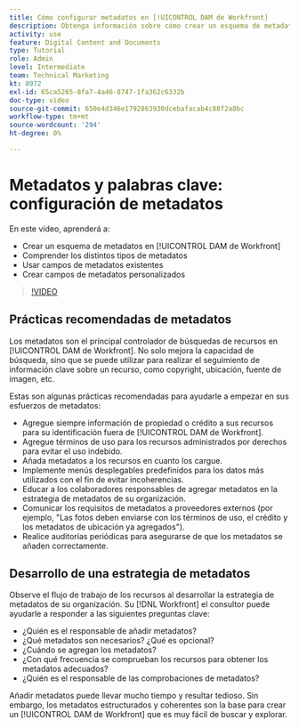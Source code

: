```yaml
---
title: Cómo configurar metadatos en [!UICONTROL DAM de Workfront]
description: Obtenga información sobre cómo crear un esquema de metadatos, comprender los distintos tipos de metadatos, utilizar campos de metadatos existentes y mucho más en [!UICONTROL DAM de Workfront].
activity: use
feature: Digital Content and Documents
type: Tutorial
role: Admin
level: Intermediate
team: Technical Marketing
kt: 8972
exl-id: 65ca5265-8fa7-4a46-8747-1fa362c6332b
doc-type: video
source-git-commit: 650e4d346e1792863930dcebafacab4c88f2a8bc
workflow-type: tm+mt
source-wordcount: '294'
ht-degree: 0%

---
```


# Metadatos y palabras clave: configuración de metadatos

En este vídeo, aprenderá a:

* Crear un esquema de metadatos en [!UICONTROL DAM de Workfront]
* Comprender los distintos tipos de metadatos
* Usar campos de metadatos existentes
* Crear campos de metadatos personalizados

>[!VIDEO](https://video.tv.adobe.com/v/335235/?quality=12&learn=on)

## Prácticas recomendadas de metadatos

Los metadatos son el principal controlador de búsquedas de recursos en [!UICONTROL DAM de Workfront]. No solo mejora la capacidad de búsqueda, sino que se puede utilizar para realizar el seguimiento de información clave sobre un recurso, como copyright, ubicación, fuente de imagen, etc.

Estas son algunas prácticas recomendadas para ayudarle a empezar en sus esfuerzos de metadatos:

* Agregue siempre información de propiedad o crédito a sus recursos para su identificación fuera de [!UICONTROL DAM de Workfront].
* Agregue términos de uso para los recursos administrados por derechos para evitar el uso indebido.
* Añada metadatos a los recursos en cuanto los cargue.
* Implemente menús desplegables predefinidos para los datos más utilizados con el fin de evitar incoherencias.
* Educar a los colaboradores responsables de agregar metadatos en la estrategia de metadatos de su organización.
* Comunicar los requisitos de metadatos a proveedores externos (por ejemplo, &quot;Las fotos deben enviarse con los términos de uso, el crédito y los metadatos de ubicación ya agregados&quot;).
* Realice auditorías periódicas para asegurarse de que los metadatos se añaden correctamente.

## Desarrollo de una estrategia de metadatos

Observe el flujo de trabajo de los recursos al desarrollar la estrategia de metadatos de su organización. Su [!DNL Workfront] el consultor puede ayudarle a responder a las siguientes preguntas clave:

* ¿Quién es el responsable de añadir metadatos?
* ¿Qué metadatos son necesarios? ¿Qué es opcional?
* ¿Cuándo se agregan los metadatos?
* ¿Con qué frecuencia se comprueban los recursos para obtener los metadatos adecuados?
* ¿Quién es el responsable de las comprobaciones de metadatos?

Añadir metadatos puede llevar mucho tiempo y resultar tedioso. Sin embargo, los metadatos estructurados y coherentes son la base para crear un [!UICONTROL DAM de Workfront] que es muy fácil de buscar y explorar.
